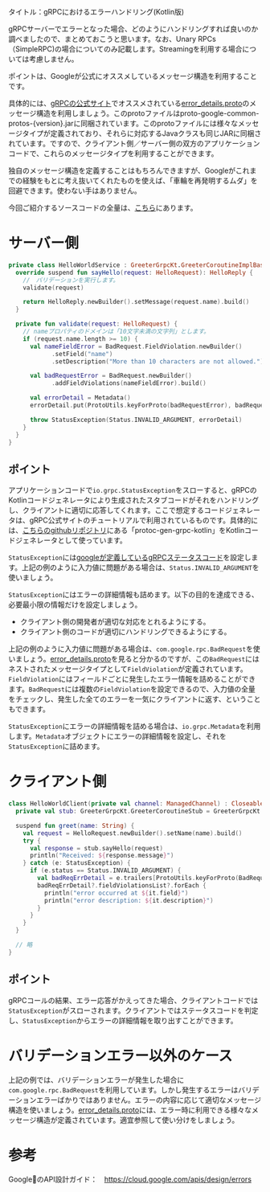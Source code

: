 タイトル：gRPCにおけるエラーハンドリング(Kotlin版)

gRPCサーバーでエラーとなった場合、どのようにハンドリングすれば良いのか調べましたので、まとめておこうと思います。なお、Unary RPCs（SimpleRPC)の場合についてのみ記載します。Streamingを利用する場合については考慮しません。

ポイントは、Googleが公式にオススメしているメッセージ構造を利用することです。

具体的には、[gRPCの公式サイト](https://grpc.io/docs/guides/error/#richer-error-model)でオススメされている[error_details.proto](https://github.com/googleapis/googleapis/blob/master/google/rpc/error_details.proto)のメッセージ構造を利用しましょう。このprotoファイルはproto-google-common-protos-{version}.jarに同梱されています。このprotoファイルには様々なメッセージタイプが定義されており、それらに対応するJavaクラスも同じJARに同梱されています。ですので、クライアント側／サーバー側の双方のアプリケーションコードで、これらのメッセージタイプを利用することができます。

独自のメッセージ構造を定義することはもちろんできますが、Googleがこれまでの経験をもとに考え抜いてくれたものを使えば、「車輪を再発明するムダ」を回避できます。使わない手はありません。

今回ご紹介するソースコードの全量は、[こちら](https://github.com/nyandora/grpc-kotlin-trial)にあります。

# サーバー側

```kotlin
private class HelloWorldService : GreeterGrpcKt.GreeterCoroutineImplBase() {
  override suspend fun sayHello(request: HelloRequest): HelloReply {
    //　バリデーションを実行します。
    validate(request)

    return HelloReply.newBuilder().setMessage(request.name).build()
  }

  private fun validate(request: HelloRequest) {
    // nameプロパティのドメインは「10文字未満の文字列」とします。
    if (request.name.length >= 10) {
      val nameFieldError = BadRequest.FieldViolation.newBuilder()
            .setField("name")
            .setDescription("More than 10 characters are not allowed.").build()

      val badRequestError = BadRequest.newBuilder()
            .addFieldViolations(nameFieldError).build()

      val errorDetail = Metadata()
      errorDetail.put(ProtoUtils.keyForProto(badRequestError), badRequestError)

      throw StatusException(Status.INVALID_ARGUMENT, errorDetail)
    }
  }
}
```

## ポイント

アプリケーションコードで`io.grpc.StatusException`をスローすると、gRPCのKotlinコードジェネレータにより生成されたスタブコードがそれをハンドリングし、クライアントに適切に応答してくれます。ここで想定するコードジェネレータは、gRPC公式サイトのチュートリアルで利用されているものです。具体的には、[こちらのgithubリポジトリ](https://github.com/grpc/grpc-kotlin)にある「protoc-gen-grpc-kotlin」をKotlinコードジェネレータとして使っています。

`StatusException`には[googleが定義しているgRPCステータスコード](https://cloud.google.com/apis/design/errors#handling_errors)を設定します。上記の例のように入力値に問題がある場合は、`Status.INVALID_ARGUMENT`を使いましょう。

`StatusException`にはエラーの詳細情報も詰めます。以下の目的を達成できる、必要最小限の情報だけを設定しましょう。

* クライアント側の開発者が適切な対応をとれるようにする。
* クライアント側のコードが適切にハンドリングできるようにする。

上記の例のように入力値に問題がある場合は、`com.google.rpc.BadRequest`を使いましょう。[error_details.proto](https://github.com/googleapis/googleapis/blob/master/google/rpc/error_details.proto)を見ると分かるのですが、この`BadRequest`にはネストされたメッセージタイプとして`FieldViolation`が定義されています。`FieldViolation`にはフィールドごとに発生したエラー情報を詰めることができます。`BadRequest`には複数の`FieldViolation`を設定できるので、入力値の全量をチェックし、発生した全てのエラーを一気にクライアントに返す、ということもできます。

`StatusException`にエラーの詳細情報を詰める場合は、`io.grpc.Metadata`を利用します。`Metadata`オブジェクトにエラーの詳細情報を設定し、それを`StatusException`に詰めます。

# クライアント側

```kotlin
class HelloWorldClient(private val channel: ManagedChannel) : Closeable {
  private val stub: GreeterGrpcKt.GreeterCoroutineStub = GreeterGrpcKt.GreeterCoroutineStub(channel)

  suspend fun greet(name: String) {
    val request = HelloRequest.newBuilder().setName(name).build()
    try {
      val response = stub.sayHello(request)
      println("Received: ${response.message}")
    } catch (e: StatusException) {
      if (e.status == Status.INVALID_ARGUMENT) {
        val badReqErrDetail = e.trailers[ProtoUtils.keyForProto(BadRequest.getDefaultInstance())]
        badReqErrDetail?.fieldViolationsList?.forEach {
          println("error occurred at ${it.field}")
          println("error description: ${it.description}")
        }
      }
    }
  }

  // 略
}
```

## ポイント

gRPCコールの結果、エラー応答がかえってきた場合、クライアントコードでは`StatusException`がスローされます。クライアントではステータスコードを判定し、`StatusException`からエラーの詳細情報を取り出すことができます。

# バリデーションエラー以外のケース

上記の例では、バリデーションエラーが発生した場合に`com.google.rpc.BadRequest`を利用しています。しかし発生するエラーはバリデーションエラーばかりではありません。エラーの内容に応じて適切なメッセージ構造を使いましょう。[error_details.proto](https://github.com/googleapis/googleapis/blob/master/google/rpc/error_details.proto)には、エラー時に利用できる様々なメッセージ構造が定義されています。適宜参照して使い分けをしましょう。

# 参考
GoogleのAPI設計ガイド：　https://cloud.google.com/apis/design/errors

